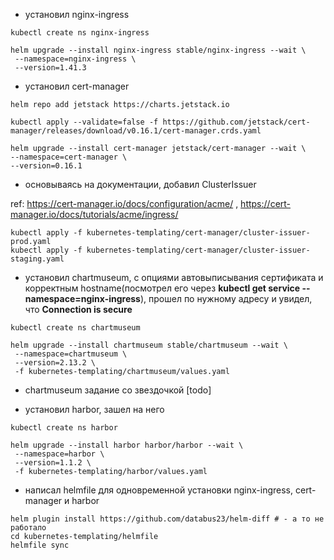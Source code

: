 - установил nginx-ingress
~~~
kubectl create ns nginx-ingress

helm upgrade --install nginx-ingress stable/nginx-ingress --wait \
 --namespace=nginx-ingress \
 --version=1.41.3
 ~~~
 
 - установил cert-manager
 ~~~
 helm repo add jetstack https://charts.jetstack.io
 
 kubectl apply --validate=false -f https://github.com/jetstack/cert-manager/releases/download/v0.16.1/cert-manager.crds.yaml
 
 helm upgrade --install cert-manager jetstack/cert-manager --wait \
 --namespace=cert-manager \
 --version=0.16.1
 ~~~
 
 - основываясь на документации, добавил ClusterIssuer


ref: https://cert-manager.io/docs/configuration/acme/ , https://cert-manager.io/docs/tutorials/acme/ingress/ 
 ~~~
 kubectl apply -f kubernetes-templating/cert-manager/cluster-issuer-prod.yaml
 kubectl apply -f kubernetes-templating/cert-manager/cluster-issuer-staging.yaml
 ~~~
 

- установил chartmuseum, c опциями автовыписывания сертификата и корректным hostname(посмотрел его через <b>kubectl get service --namespace=nginx-ingress</b>), прошел по нужному адресу и увидел, что **Connection is secure**

~~~
kubectl create ns chartmuseum

helm upgrade --install chartmuseum stable/chartmuseum --wait \
 --namespace=chartmuseum \
 --version=2.13.2 \
 -f kubernetes-templating/chartmuseum/values.yaml
 ~~~
 
 - chartmuseum задание со звездочкой [todo]
 
 - установил harbor, зашел на него
 
 ~~~
 kubectl create ns harbor
 
 helm upgrade --install harbor harbor/harbor --wait \ 
  --namespace=harbor \
  --version=1.1.2 \ 
  -f kubernetes-templating/harbor/values.yaml
 ~~~
 
 - написал helmfile для одновременной установки  nginx-ingress, cert-manager и harbor
 ~~~
 helm plugin install https://github.com/databus23/helm-diff # - а то не работало
 cd kubernetes-templating/helmfile
 helmfile sync
 ~~~